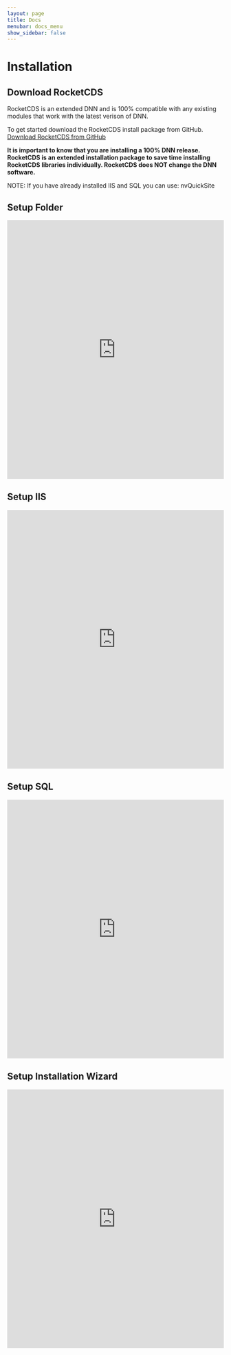 ```yaml
---
layout: page
title: Docs
menubar: docs_menu
show_sidebar: false
---
```


# Installation

## Download RocketCDS
RocketCDS is an extended DNN and is 100% compatible with any existing modules that work with the latest verison of DNN.

To get started download the RocketCDS install package from GitHub.    
[Download RocketCDS from GitHub](https://github.com/Rocket-CDS/Release/releases)

**It is important to know that you are installing a 100% DNN release. 
RocketCDS is an extended installation package to save time installing RocketCDS libraries individually.
RocketCDS does NOT change the DNN software.**
 

NOTE: If you have already installed IIS and SQL you can use: nvQuickSite


## Setup Folder
<iframe src="https://docs.dnncommunity.org/content/tutorials/server/setup/set-up-dnn-folder/index.html" style="border:none;width:100%;height:600px" title=""></iframe>

## Setup IIS
<iframe src="https://docs.dnncommunity.org/content/tutorials/server/setup/set-up-iis/index.html" style="border:none;width:100%;height:600px" title=""></iframe>

## Setup SQL
<iframe src="https://docs.dnncommunity.org/content/tutorials/server/setup/set-up-sql/index.html" style="border:none;width:100%;height:600px" title=""></iframe>

## Setup Installation Wizard
<iframe src="https://docs.dnncommunity.org/content/tutorials/server/setup/run-installation-wizard/index.html" style="border:none;width:100%;height:600px" title=""></iframe>

